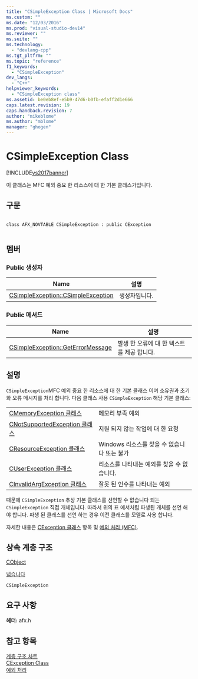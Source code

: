 ```yaml
---
title: "CSimpleException Class | Microsoft Docs"
ms.custom: ""
ms.date: "12/03/2016"
ms.prod: "visual-studio-dev14"
ms.reviewer: ""
ms.suite: ""
ms.technology: 
  - "devlang-cpp"
ms.tgt_pltfrm: ""
ms.topic: "reference"
f1_keywords: 
  - "CSimpleException"
dev_langs: 
  - "C++"
helpviewer_keywords: 
  - "CSimpleException class"
ms.assetid: be0eb8ef-e5b9-47d6-b0fb-efaff2d1e666
caps.latest.revision: 19
caps.handback.revision: 7
author: "mikeblome"
ms.author: "mblome"
manager: "ghogen"
---
```

# CSimpleException Class
[!INCLUDE[vs2017banner](../../assembler/inline/includes/vs2017banner.md)]

이 클래스는 MFC 예외 중요 한 리소스에 대 한 기본 클래스가입니다.  
  
## 구문  
  
```  
  
class AFX_NOVTABLE CSimpleException : public CException  
  
```  
  
## 멤버  
  
### Public 생성자  
  
|Name|설명|  
|----------|--------|  
|[CSimpleException::CSimpleException](../Topic/CSimpleException::CSimpleException.md)|생성자입니다.|  
  
### Public 메서드  
  
|Name|설명|  
|----------|--------|  
|[CSimpleException::GetErrorMessage](../Topic/CSimpleException::GetErrorMessage.md)|발생 한 오류에 대 한 텍스트를 제공 합니다.|  
  
## 설명  
 `CSimpleException`MFC 예외 중요 한 리소스에 대 한 기본 클래스 이며 소유권과 초기화 오류 메시지를 처리 합니다.  다음 클래스 사용 `CSimpleException` 해당 기본 클래스:  
  
|||  
|-|-|  
|[CMemoryException 클래스](../../mfc/reference/cmemoryexception-class.md)|메모리 부족 예외|  
|[CNotSupportedException 클래스](../../mfc/reference/cnotsupportedexception-class.md)|지원 되지 않는 작업에 대 한 요청|  
|[CResourceException 클래스](../../mfc/reference/cresourceexception-class.md)|Windows 리소스를 찾을 수 없습니다 또는 불가|  
|[CUserException 클래스](../../mfc/reference/cuserexception-class.md)|리소스를 나타내는 예외를 찾을 수 없습니다.|  
|[CInvalidArgException 클래스](../../mfc/reference/cinvalidargexception-class.md)|잘못 된 인수를 나타내는 예외|  
  
 때문에 `CSimpleException` 추상 기본 클래스를 선언할 수 없습니다 되는 `CSimpleException` 직접 개체입니다.  따라서 위의 표 에서처럼 파생된 개체를 선언 해야 합니다.  파생 된 클래스를 선언 하는 경우 이전 클래스를 모델로 사용 합니다.  
  
 자세한 내용은  [CException 클래스](../../mfc/reference/cexception-class.md) 항목 및  [예외 처리 \(MFC\)](../../mfc/exception-handling-in-mfc.md).  
  
## 상속 계층 구조  
 [CObject](../../mfc/reference/cobject-class.md)  
  
 [넓습니다](../../mfc/reference/cexception-class.md)  
  
 `CSimpleException`  
  
## 요구 사항  
 **헤더:** afx.h  
  
## 참고 항목  
 [계층 구조 차트](../../mfc/hierarchy-chart.md)   
 [CException Class](../../mfc/reference/cexception-class.md)   
 [예외 처리](../../mfc/exception-handling-in-mfc.md)